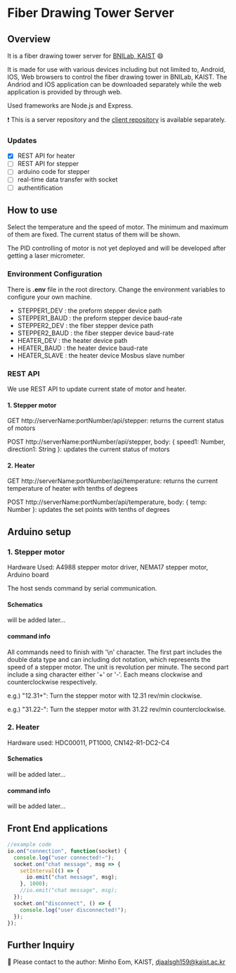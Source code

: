 # Fiber Drawing Tower Server

## Overview

It is a fiber drawing tower server for [BNILab, KAIST](https://www.bnilab.com/) :smile:

It is made for use with various devices including but not limited to, Android, IOS, Web browsers to control the fiber drawing tower in BNILab, KAIST. The Andriod and IOS application can be downloaded separately while the web application is provided by through web.

Used frameworks are Node.js and Express.

:exclamation: This is a server repository and the [client repository](https://github.com/EOMMINHO/tower-client) is available separately.

### Updates

- [x] REST API for heater
- [ ] REST API for stepper
- [ ] arduino code for stepper
- [ ] real-time data transfer with socket
- [ ] authentification

## How to use

Select the temperature and the speed of motor.
The minimum and maximum of them are fixed.
The current status of them will be shown.

The PID controlling of motor is not yet deployed and will be developed after getting a laser micrometer.

### Environment Configuration

There is **.env** file in the root directory. Change the environment variables to configure your own machine.

- STEPPER1_DEV : the preform stepper device path
- STEPPER1_BAUD : the preform stepper device baud-rate
- STEPPER2_DEV : the fiber stepper device path
- STEPPER2_BAUD : the fiber stepper device baud-rate
- HEATER_DEV : the heater device path
- HEATER_BAUD : the heater device baud-rate
- HEATER_SLAVE : the heater device Mosbus slave number

### REST API

We use REST API to update current state of motor and heater.

#### 1. Stepper motor

GET http://serverName:portNumber/api/stepper: returns the current status of motors

POST http://serverName:portNumber/api/stepper, body: { speed1: Number, direction1: String }: updates the current status of motors

#### 2. Heater

GET http://serverName:portNumber/api/temperature: returns the current temperature of heater with tenths of degrees

POST http://serverName:portNumber/api/temperature, body: { temp: Number }: updates the set points with tenths of degrees

## Arduino setup

### 1. Stepper motor

Hardware Used: A4988 stepper motor driver, NEMA17 stepper motor, Arduino board

The host sends command by serial communication.

#### Schematics

will be added later...

#### command info

All commands need to finish with '\n' character. The first part includes the double data type and can including dot notation, which represents the speed of a stepper motor. The unit is revolution per minute. The second part include a sing character either '+' or '-'. Each means clockwise and counterclockwise respectively.

e.g.) "12.31+": Turn the stepper motor with 12.31 rev/min clockwise.

e.g.) "31.22-": Turn the stepper motor with 31.22 rev/min counterclockwise.

### 2. Heater

Hardware used: HDC00011, PT1000, CN142-R1-DC2-C4

#### Schematics

will be added later...

#### command info

will be added later...

## Front End applications

```javascript
//example code
io.on("connection", function(socket) {
  console.log("user connected!~");
  socket.on("chat message", msg => {
    setInterval(() => {
      io.emit("chat message", msg);
    }, 1000);
    //io.emit("chat message", msg);
  });
  socket.on("disconnect", () => {
    console.log("user disconnected!");
  });
});
```

## Further Inquiry

:wave: Please contact to the author: Minho Eom, KAIST, djaalsgh159@kaist.ac.kr

